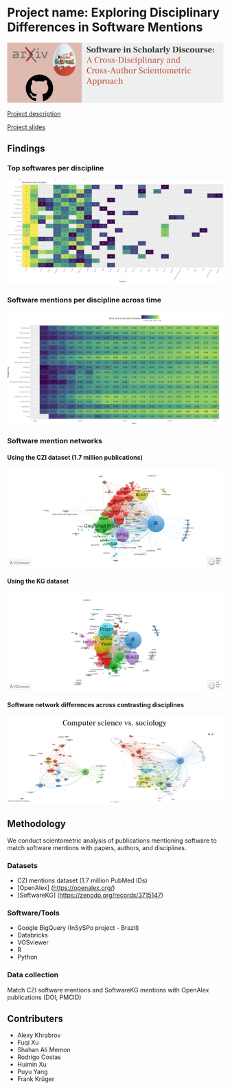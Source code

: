 # Project name: Exploring Disciplinary Differences in Software Mentions

![project-banner](images/project-banner.png?raw=true)

[Project description](https://docs.google.com/document/d/1TTeVDYmjcoCHfSzhFvliGrLMQyEB2yHYSQcjMf-OeY4/edit#heading=h.mfizjlrp1stl)

[Project slides](https://docs.google.com/presentation/d/13017RbDyiGoYOnzUuk5S4F_uG5ZE-fdi2WCbAi2ItLU/edit?usp=sharing)

## Findings

### Top softwares per discipline

![top softwares per discipline](images/top_software_per_discipline.png?raw=true)

### Software mentions per discipline across time

![software mentions across disciplines across time](images/top_software_across_time.png?raw=true)

### Software mention networks

#### Using the CZI dataset (1.7 million publications)

![software network mentions in CZI dataset](images/network1.png?raw=true)

#### Using the KG dataset

![software network mentions in KG dataset](images/network3.png?raw=true)

#### Software network differences across contrasting disciplines

![software mention networks comparison](images/network4.png?raw=true)


## Methodology

We conduct scientometric analysis of publications mentioning software to match software mentions with papers, authors, and disciplines.

### Datasets
- CZI mentions dataset (1.7 million PubMed IDs)
- [OpenAlex] (https://openalex.org/)
- [SoftwareKG] (https://zenodo.org/records/3715147)

### Software/Tools
- Google BigQuery (InSySPo project - Brazil)
- Databricks
- VOSviewer
- R
- Python

### Data collection
Match CZI software mentions and SoftwareKG mentions with OpenAlex publications (DOI, PMCID)

## Contributers

- Alexy Khrabrov
- Fuqi Xu
- Shahan Ali Memon
- Rodrigo Costas
- Huimin Xu
- Puyu Yang
- Frank Krüger